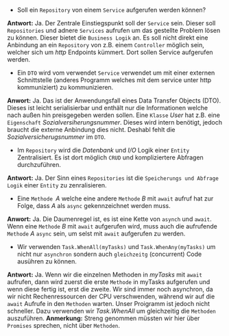 ﻿* Soll ein ``Repository`` von einem ``Service`` aufgerufen werden können?

**Antwort:** Ja. Der Zentrale Einstiegspunkt soll der ``Service`` sein. Dieser soll ``Repositories`` und adnere ``Services`` aufrufen um das gestellte Problem lösen zu können. Dieser bietet die ``Business Logik`` an. Es soll nicht direkt eine Anbindung an ein ``Repository`` von z.B. einem ``Controller`` möglich sein, welcher sich um *http* Endpoints kümmert. Dort sollen Service aufgerufen werden.

* Ein ``DTO`` wird vom verwendet ``Service`` verwendet um mit einer externen Schnittstelle (anderes Programm welches mit dem service unter http kommuniziert) zu kommunizieren.

**Anwort:** Ja. Das ist der Anwendungsfall eines Data Transfer Objects (DTO). Dieses ist leicht serialisierbar und enthält nur die Informationen welche nach außen hin preisgegeben werden sollen. Eine ``Klasse`` *User* hat z.B. eine ``Eigenschaft`` *Sozialversiherungsnummer*. Dieses wird intern benötigt, jedoch braucht die externe Anbindung dies nicht. Deshabl fehlt die *Sozialversicherugsnummer* im ``DTO``.

* Im ``Repository`` wird die *Datenbank* und *I/O* Logik einer ``Entity`` Zentralisiert. Es ist dort möglich ``CRUD`` und kompliziertere Abfragen durchzuführen.

**Antwort:** Ja. Der Sinn eines ``Repositories`` ist die ``Speicherungs und Abfrage Logik`` einer ``Entity`` zu zenralisieren.

* Eine ``Methode ``*A* welche eine andere ``Methode`` *B* mit ``await`` aufruf hat zur Folge, dass *A* als ``async`` gekennzeichnet werden muss.

**Anwort:** Ja. Die Daumenregel ist, es ist eine Kette von ``asynch`` und ``await``. Wenn eine ``Methode`` *B* mit ``await`` aufgerufen wird, muss auch die aufrufende ``Methode`` *A* ``async`` sein, um selst mit ``await`` aufgerufen zu werden.

* Wir verwenden ``Task.WhenAll(myTasks)`` und ``Task.WhenAny(myTasks)`` um nicht nur ``asynchron`` sondern auch ``gleichzeitg`` (concurrent) Code ausühren zu können.

**Antwort:** Ja. Wenn wir die einzelnen Methoden in *myTasks* mit ``await`` aufrufen, dann wird zuerst die erste ``Methode`` in myTasks aufgerufen und wenn diese fertig ist, erst die zweite. Wir sind immer noch asynchron, da wir nicht Rechenressourcen der CPU verschwenden, während wir auf die ``await`` Aufrufe in den ``Methoden`` warten. Unser Proigramm ist jedoch nicht schneller. Dazu verwenden wir *Task.WhenAll* um gleichzeitig die ``Methoden`` auszuführen. **Anmerkung:** Streng genommen müssten wir hier über ``Promises`` sprechen, nicht über ``Methoden``. 